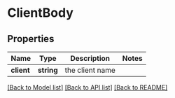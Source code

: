 # ClientBody

## Properties
Name | Type | Description | Notes
------------ | ------------- | ------------- | -------------
**client** | **string** | the client name | 

[[Back to Model list]](../README.md#documentation-for-models) [[Back to API list]](../README.md#documentation-for-api-endpoints) [[Back to README]](../README.md)


